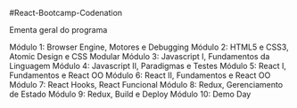 #React-Bootcamp-Codenation

Ementa geral do programa

Módulo 1: Browser Engine, Motores e Debugging
Módulo 2: HTML5 e CSS3, Atomic Design e CSS Modular
Módulo 3: Javascript I, Fundamentos da Linguagem
Módulo 4: Javascript II, Paradigmas e Testes
Módulo 5: React I, Fundamentos e React OO
Módulo 6: React II, Fundamentos e React OO
Módulo 7: React Hooks, React Funcional
Módulo 8: Redux, Gerenciamento de Estado
Módulo 9: Redux, Build e Deploy
Módulo 10: Demo Day
